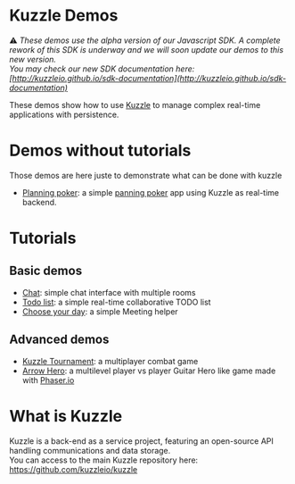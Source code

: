 # Kuzzle Demos

:warning: *These demos use the alpha version of our Javascript SDK. A complete rework of this SDK is underway and we will soon update our demos to this new version.  
You may check our new SDK documentation here: [http://kuzzleio.github.io/sdk-documentation](http://kuzzleio.github.io/sdk-documentation)*

These demos show how to use [Kuzzle](https://github.com/kuzzleio/kuzzle) to manage complex real-time applications with persistence.  


# Demos without tutorials
Those demos are here juste to demonstrate what can be done with kuzzle
* [Planning poker](planning-poker): a simple [panning poker](https://fr.wikipedia.org/wiki/Planning_poker) app using Kuzzle as real-time backend.

# Tutorials

## Basic demos

* [Chat](chat/tutorial.md): simple chat interface with multiple rooms
* [Todo list](todolist/tutorial.md): a simple real-time collaborative TODO list
* [Choose your day](chooseyourday/tutorial.md): a simple Meeting helper

## Advanced demos

* [Kuzzle Tournament](tournament/tutorial.md): a multiplayer combat game
* [Arrow Hero](arrow-hero/tutorial.md): a multilevel player vs player Guitar Hero like game made with [Phaser.io](http://phaser.io)

# What is Kuzzle

Kuzzle is a back-end as a service project, featuring an open-source API handling communications and data storage.  
You can access to the main Kuzzle repository here: https://github.com/kuzzleio/kuzzle

